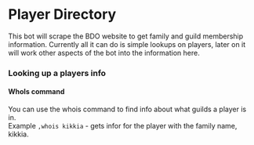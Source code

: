 # Player Directory
This bot will scrape the BDO website to get family and guild membership information. Currently all it can do is simple lookups on players, later on it will work other aspects of the bot into the information here. 

### Looking up a players info
#### WhoIs command
You can use the whois command to find info about what guilds a player is in.  
Example `,whois kikkia` - gets infor for the player with the family name, kikkia.
